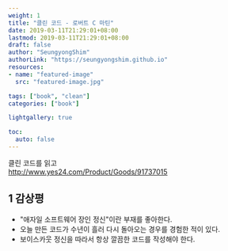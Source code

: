 ```yaml
---
weight: 1
title: "클린 코드 - 로버트 C 마틴"
date: 2019-03-11T21:29:01+08:00
lastmod: 2019-03-11T21:29:01+08:00
draft: false
author: "SeungyongShim"
authorLink: "https://seungyongshim.github.io"
resources:
- name: "featured-image"
  src: "featured-image.jpg"

tags: ["book", "clean"]
categories: ["book"]

lightgallery: true

toc:
  auto: false
---
```


클린 코드를 읽고   
http://www.yes24.com/Product/Goods/91737015

<!--more-->

## 1 감상평

- "애자일 소프트웨어 장인 정신"이란 부재를 좋아한다.
- 오늘 만든 코드가 수년이 흘러 다시 돌아오는 경우를 경험한 적이 있다. 
- 보이스카웃 정신을 따라서 항상 깔끔한 코드를 작성해야 한다.